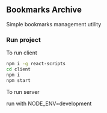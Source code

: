 ## Bookmarks Archive

Simple bookmarks management utility

### Run project

To run client

```bash
npm i -g react-scripts
cd client
npm i
npm start
```

To run server

run with NODE_ENV=development